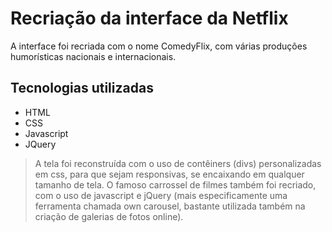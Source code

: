 # Recriação da interface da Netflix
A interface foi recriada com o nome ComedyFlix, com várias produções humorísticas nacionais e internacionais.

## Tecnologias utilizadas

- HTML 
-  CSS 
- Javascript
- JQuery




> A tela foi reconstruída com o uso de contêiners (divs) personalizadas em css, para que sejam responsivas, se encaixando em qualquer tamanho de tela. O famoso carrossel de filmes também foi recriado, com o uso de javascript e jQuery (mais especificamente uma ferramenta chamada own carousel, bastante utilizada também na criação de galerias de fotos online).
